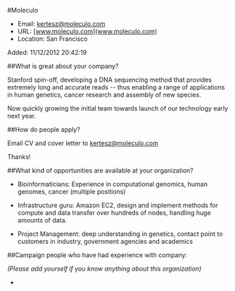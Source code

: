 
#Moleculo

* Email: [kertesz@moleculo.com](mailto:kertesz@moleculo.com)
* URL: [www.moleculo.com](www.moleculo.com)
* Location: San Francisco

Added: 11/12/2012 20:42:19

##What is great about your company?

Stanford spin-off, developing a DNA sequencing method that provides extremely long and accurate reads -- thus enabling a range of applications in human genetics, cancer research and assembly of new species.



Now quickly growing the initial team towards launch of our technology early next year.

##How do people apply?

Email CV and cover letter to kertesz@moleculo.com



Thanks!

##What kind of opportunities are available at your organization?

* Bioinformaticians: Experience in computational genomics, human genomes, cancer (multiple positions)



* Infrastructure guru: Amazon EC2, design and implement methods for compute and data transfer over hundreds of nodes, handling huge amounts of data.

 

* Project Management: deep understanding in genetics, contact point to customers in industry, government agencies and academics

##Campaign people who have had experience with company:

*(Please add yourself if you know anything about this organization)*

* 


    